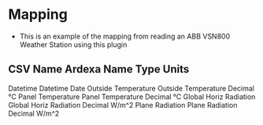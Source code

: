 # Mapping
- This is an example of the mapping from reading an ABB VSN800 Weather Station using this plugin

CSV Name                    Ardexa Name             Type        Units
---------------------------------------------------------------------
Datetime                    Datetime                Date
Outside Temperature         Outside Temperature     Decimal     °C
Panel Temperature           Panel Temperature       Decimal     °C
Global Horiz Radiation      Global Horiz Radiation  Decimal     W/m^2
Plane Radiation             Plane Radiation         Decimal     W/m^2




